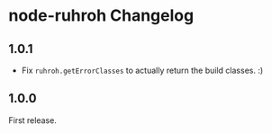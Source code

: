 # node-ruhroh Changelog

## 1.0.1

- Fix `ruhroh.getErrorClasses` to actually return the build classes. :)


## 1.0.0

First release.

